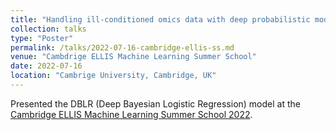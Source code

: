 ```yaml
---
title: "Handling ill-conditioned omics data with deep probabilistic models."
collection: talks
type: "Poster"
permalink: /talks/2022-07-16-cambridge-ellis-ss.md
venue: "Cambdrige ELLIS Machine Learning Summer School"
date: 2022-07-16
location: "Cambrige University, Cambridge, UK"
---
```

Presented the DBLR (Deep Bayesian Logistic Regression) model at the [Cambridge ELLIS Machine Learning Summer School 2022](http://www.ellis.eng.cam.ac.uk/summerschool/).